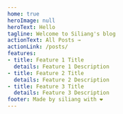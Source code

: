 ```yaml
---
home: true
heroImage: null
heroText: Hello
tagline: Welcome to Siliang's blog
actionText: All Posts →
actionLink: /posts/
features:
- title: Feature 1 Title
  details: Feature 1 Description
- title: Feature 2 Title
  details: Feature 2 Description
- title: Feature 3 Title
  details: Feature 3 Description
footer: Made by siliang with ❤️
---
```


